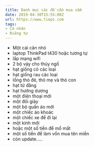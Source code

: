 ```yaml
---
title: Danh mục các đồ cần mua sắm
date: 2019-04-30T15:55:00Z
url: https://www.tiepz.com
tags:
- Cá nhân
- Riêng tư
---
```

- Một cái cân nhỏ
- laptop ThinkPad t430 hoặc tương tự
- lắp mạng wifi
- 2 bộ váy cho thủy ngố
- hạt giống cỏ các loại
- hạt giống rau các loại
- lồng thỏ đẻ, thỏ mẹ và thỏ con
- hạt tử đằng
- hạt hướng dương
- một điện thoại mới
- một đôi giày
- một bộ quần áo mới
- một chiếc áo khoác
- một chiếc xe để đi lại
- một kính mới
- hoặc một số tiền để mổ mắt
- một số tiền để làm vốn mua tên miền
- còn update.....
